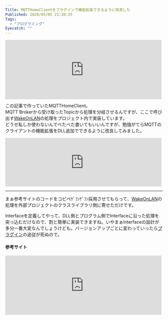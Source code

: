 ```yaml
---
Title: MQTTHomeClientをプラグインで機能拡張できるように改良した
Published: 2020/05/05 21:30:35
Tags:
  - "プログラミング"
Eyecatch: ""
---
```

<p><iframe src="https://hatenablog-parts.com/embed?url=https%3A%2F%2Fblog.hitsujin.jp%2Fentry%2F2020%2F05%2F05%2F150000" title="「Ok Google,パソコンの電源を入れて」 を実現したい(IFTTT、MQTT、Raspberry Piを用いる方法) - Pandora Pocket" class="embed-card embed-blogcard" scrolling="no" frameborder="0" style="display: block; width: 100%; height: 190px; max-width: 500px; margin: 10px 0px;"></iframe>
この記事で作っていたMQTTHomeClient。<br />
MQTT Brokerから受け取ったTopicから処理を分岐させるんですが、ここで呼び出す<a class="keyword" href="http://d.hatena.ne.jp/keyword/WakeOnLAN">WakeOnLAN</a>の処理をプロジェクト内で実装しています。<br />
どうせ私しか使わないんでべたべた書いてもいいんですが、勉強がてらMQTTのクライアントの機能拡張をDLL追加でできるように改良してみました。</p>

<p><iframe src="https://hatenablog-parts.com/embed?url=https%3A%2F%2Fgithub.com%2FOvis%2FMqttHomeClient" title="Ovis/MqttHomeClient" class="embed-card embed-webcard" scrolling="no" frameborder="0" style="display: block; width: 100%; height: 155px; max-width: 500px; margin: 10px 0px;"></iframe></p>

***

<p>まぁ参考サイトのコードをコピペｹﾞﾌﾝｹﾞﾌﾝ採用させてもらって、<a class="keyword" href="http://d.hatena.ne.jp/keyword/WakeOnLAN">WakeOnLAN</a>の処理を外部プロジェクトのクラスライブラリ側に寄せただけです。</p>

<p>Interfaceを定義してやって、DLL側とプログラム側でInterfaceに沿った処理を突っ込むだけなので、割と簡単に実装できますね。いやまぁInterfaceの設計が多分一番大変なんでしょうけども。バージョンアップごとに変わっていったら<a class="keyword" href="http://d.hatena.ne.jp/keyword/%A5%D7%A5%E9%A5%B0%A5%A4%A5%F3">プラグイン</a>の追従が死ぬので。</p>

<h4>参考サイト</h4>

<p><iframe src="https://hatenablog-parts.com/embed?url=https%3A%2F%2Fone-sthead.hatenablog.com%2Fentry%2F2019%2F09%2F10%2F180130" title="C#でのPlugin機能の実装 - One Step Ahead" class="embed-card embed-blogcard" scrolling="no" frameborder="0" style="display: block; width: 100%; height: 190px; max-width: 500px; margin: 10px 0px;"></iframe></p>
